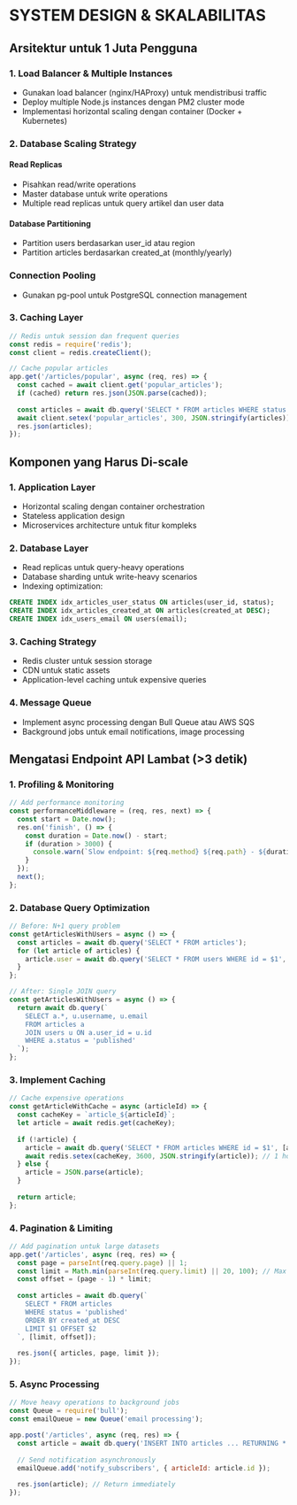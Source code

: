 # SYSTEM DESIGN & SKALABILITAS

## Arsitektur untuk 1 Juta Pengguna

### 1. Load Balancer & Multiple Instances

- Gunakan load balancer (nginx/HAProxy) untuk mendistribusi traffic
- Deploy multiple Node.js instances dengan PM2 cluster mode
- Implementasi horizontal scaling dengan container (Docker + Kubernetes)

### 2. Database Scaling Strategy

#### Read Replicas
- Pisahkan read/write operations
- Master database untuk write operations
- Multiple read replicas untuk query artikel dan user data

#### Database Partitioning
- Partition users berdasarkan user_id atau region
- Partition articles berdasarkan created_at (monthly/yearly)

### Connection Pooling
- Gunakan pg-pool untuk PostgreSQL connection management

### 3. Caching Layer

```javascript
// Redis untuk session dan frequent queries
const redis = require('redis');
const client = redis.createClient();

// Cache popular articles
app.get('/articles/popular', async (req, res) => {
  const cached = await client.get('popular_articles');
  if (cached) return res.json(JSON.parse(cached));
  
  const articles = await db.query('SELECT * FROM articles WHERE status = $1 ORDER BY views DESC LIMIT 10', ['published']);
  await client.setex('popular_articles', 300, JSON.stringify(articles)); // 5 min TTL
  res.json(articles);
});
```

## Komponen yang Harus Di-scale

### 1. Application Layer
- Horizontal scaling dengan container orchestration
- Stateless application design
- Microservices architecture untuk fitur kompleks

### 2. Database Layer
- Read replicas untuk query-heavy operations
- Database sharding untuk write-heavy scenarios
- Indexing optimization:

```sql
CREATE INDEX idx_articles_user_status ON articles(user_id, status);
CREATE INDEX idx_articles_created_at ON articles(created_at DESC);
CREATE INDEX idx_users_email ON users(email);
```

### 3. Caching Strategy
- Redis cluster untuk session storage
- CDN untuk static assets
- Application-level caching untuk expensive queries

### 4. Message Queue
- Implement async processing dengan Bull Queue atau AWS SQS
- Background jobs untuk email notifications, image processing

## Mengatasi Endpoint API Lambat (>3 detik)

### 1. Profiling & Monitoring

```javascript
// Add performance monitoring
const performanceMiddleware = (req, res, next) => {
  const start = Date.now();
  res.on('finish', () => {
    const duration = Date.now() - start;
    if (duration > 3000) {
      console.warn(`Slow endpoint: ${req.method} ${req.path} - ${duration}ms`);
    }
  });
  next();
};
```

### 2. Database Query Optimization

```javascript
// Before: N+1 query problem
const getArticlesWithUsers = async () => {
  const articles = await db.query('SELECT * FROM articles');
  for (let article of articles) {
    article.user = await db.query('SELECT * FROM users WHERE id = $1', [article.user_id]);
  }
};

// After: Single JOIN query
const getArticlesWithUsers = async () => {
  return await db.query(`
    SELECT a.*, u.username, u.email 
    FROM articles a 
    JOIN users u ON a.user_id = u.id 
    WHERE a.status = 'published'
  `);
};
```

### 3. Implement Caching

```javascript
// Cache expensive operations
const getArticleWithCache = async (articleId) => {
  const cacheKey = `article_${articleId}`;
  let article = await redis.get(cacheKey);
  
  if (!article) {
    article = await db.query('SELECT * FROM articles WHERE id = $1', [articleId]);
    await redis.setex(cacheKey, 3600, JSON.stringify(article)); // 1 hour
  } else {
    article = JSON.parse(article);
  }
  
  return article;
};
```

### 4. Pagination & Limiting

```javascript
// Add pagination untuk large datasets
app.get('/articles', async (req, res) => {
  const page = parseInt(req.query.page) || 1;
  const limit = Math.min(parseInt(req.query.limit) || 20, 100); // Max 100
  const offset = (page - 1) * limit;
  
  const articles = await db.query(`
    SELECT * FROM articles 
    WHERE status = 'published' 
    ORDER BY created_at DESC 
    LIMIT $1 OFFSET $2
  `, [limit, offset]);
  
  res.json({ articles, page, limit });
});
```

### 5. Async Processing

```javascript
// Move heavy operations to background jobs
const Queue = require('bull');
const emailQueue = new Queue('email processing');

app.post('/articles', async (req, res) => {
  const article = await db.query('INSERT INTO articles ... RETURNING *');
  
  // Send notification asynchronously
  emailQueue.add('notify_subscribers', { articleId: article.id });
  
  res.json(article); // Return immediately
});
```